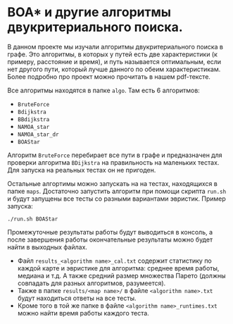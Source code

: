 # BOA* и другие алгоритмы двукритериального поиска.

В данном проекте мы изучали алгоритмы двукритериального поиска в графе. Это алгоритмы, в которых у путей есть две характеристики (к примеру, расстояние и время), и путь называется оптимальным, если нет другого пути, который лучше данного по обеим характеристикам. Более подробно про проект можно прочитать в нашем pdf-тексте.

Все алгоритмы находятся в папке `algo`. Там есть 6 алгоритмов:

* `BruteForce`
* `Bdijkstra`
* `BBdijkstra`
* `NAMOA_star`
* `NAMOA_star_dr`
* `BOAStar`

Алгоритм `BruteForce` перебирает все пути в графе и предназначен для проверки алгоритма `BDijkstra` на правильность на маленьких тестах. Для запуска на реальных тестах он не пригоден.

Остальные алгортимы можно запускать на на тестах, находящихся в папке `maps`. Достаточно запустить алгоритм при помощи скрипта `run.sh` и будут запущены все тесты со разными вариантами эвристик. Пример запуска:

```
./run.sh BOAStar
```

Промежуточные результаты работы будут выводиться в консоль, а после завершения работы окончательные результаты можно будет найти в выходных файлах.

* Файл `results_<algorithm name>_cal.txt` содержит статистику по каждой карте и эвристике для алгоритма: среднее время работы, медиана и т.д. А также средний размер множества Парето (должны совпадать для разных алгоритмов, разумеется).
* Также в папке `results/<map name>/`  в файле `<algorithm name>.txt` будут находиться ответы на все тесты.
* Кроме того в той же папке в файле `<algorithm name>_runtimes.txt` можно найти время работы каждого теста.

